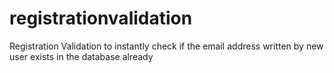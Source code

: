 # registrationvalidation
Registration Validation to instantly check if the email address written by new user exists in the database already
